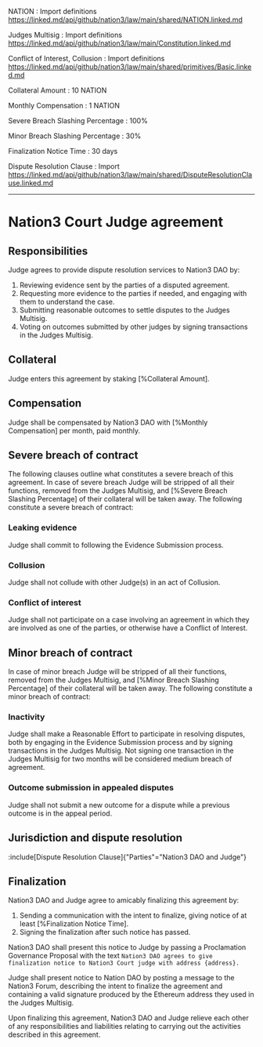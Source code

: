 NATION
: Import definitions https://linked.md/api/github/nation3/law/main/shared/NATION.linked.md

Judges Multisig
: Import definitions https://linked.md/api/github/nation3/law/main/Constitution.linked.md

Conflict of Interest, Collusion
: Import definitions https://linked.md/api/github/nation3/law/main/shared/primitives/Basic.linked.md

Collateral Amount
: 10 NATION

Monthly Compensation
: 1 NATION

Severe Breach Slashing Percentage
: 100%

Minor Breach Slashing Percentage
: 30%

Finalization Notice Time
: 30 days

Dispute Resolution Clause
: Import https://linked.md/api/github/nation3/law/main/shared/DisputeResolutionClause.linked.md

---

# Nation3 Court Judge agreement

## Responsibilities

Judge agrees to provide dispute resolution services to Nation3 DAO by:
1. Reviewing evidence sent by the parties of a disputed agreement.
2. Requesting more evidence to the parties if needed, and engaging with them to understand the case.
3. Submitting reasonable outcomes to settle disputes to the Judges Multisig.
4. Voting on outcomes submitted by other judges by signing transactions in the Judges Multisig.

## Collateral

Judge enters this agreement by staking [%Collateral Amount].

## Compensation

Judge shall be compensated by Nation3 DAO with [%Monthly Compensation] per month, paid monthly.

## Severe breach of contract

The following clauses outline what constitutes a severe breach of this agreement. In case of severe breach Judge will be stripped of all their functions, removed from the Judges Multisig, and [%Severe Breach Slashing Percentage] of their collateral will be taken away. The following constitute a severe breach of contract:

### Leaking evidence

Judge shall commit to following the Evidence Submission process.

### Collusion

Judge shall not collude with other Judge(s) in an act of Collusion.

### Conflict of interest

Judge shall not participate on a case involving an agreement in which they are involved as one of the parties, or otherwise have a Conflict of Interest.

## Minor breach of contract

In case of minor breach Judge will be stripped of all their functions, removed from the Judges Multisig, and [%Minor Breach Slashing Percentage] of their collateral will be taken away. The following constitute a minor breach of contract:

### Inactivity

Judge shall make a Reasonable Effort to participate in resolving disputes, both by engaging in the Evidence Submission process and by signing transactions in the Judges Multisig. Not signing one transaction in the Judges Multisig for two months will be considered medium breach of agreement. 

### Outcome submission in appealed disputes

Judge shall not submit a new outcome for a dispute while a previous outcome is in the appeal period.

## Jurisdiction and dispute resolution

:include[Dispute Resolution Clause]{"Parties"="Nation3 DAO and Judge"}

## Finalization

Nation3 DAO and Judge agree to amicably finalizing this agreement by:
1. Sending a communication with the intent to finalize, giving notice of at least [%Finalization Notice Time].
2. Signing the finalization after such notice has passed.

Nation3 DAO shall present this notice to Judge by passing a Proclamation Governance Proposal with the text `Nation3 DAO agrees to give finalization notice to Nation3 Court judge with address {address}.`

Judge shall present notice to Nation DAO by posting a message to the Nation3 Forum, describing the intent to finalize the agreement and containing a valid signature produced by the Ethereum address they used in the Judges Multisig.

Upon finalizing this agreement, Nation3 DAO and Judge relieve each other of any responsibilities and liabilities relating to carrying out the activities described in this agreement.

